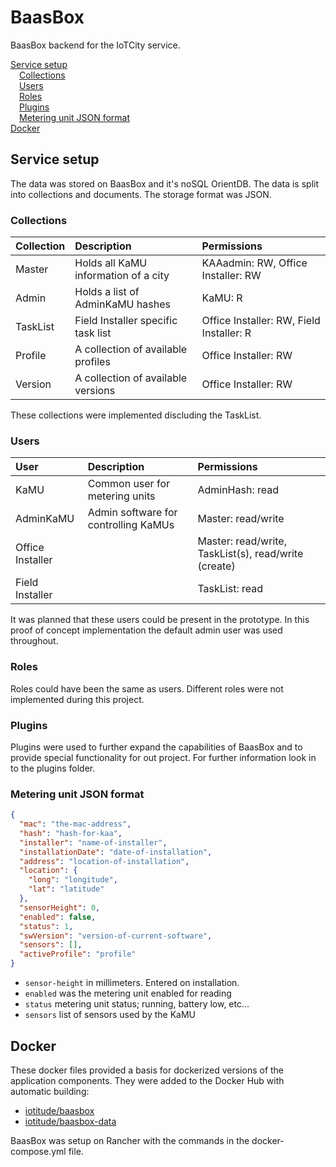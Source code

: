 # BaasBox

BaasBox backend for the IoTCity service.

<!-- MDTOC maxdepth:6 firsth1:2 numbering:0 flatten:0 bullets:0 updateOnSave:1 -->

[Service setup](#service-setup)   
&emsp;[Collections](#collections)   
&emsp;[Users](#users)   
&emsp;[Roles](#roles)   
&emsp;[Plugins](#plugins)   
&emsp;[Metering unit JSON format](#metering-unit-json-format)   
[Docker](#docker)   

<!-- /MDTOC -->

## Service setup

The data was stored on BaasBox and it's noSQL OrientDB. The data is split into collections and documents. The storage format was JSON.

### Collections

| Collection | Description | Permissions |
| :--- | :--- | :--- |
| Master | Holds all KaMU information of a city | KAAadmin: RW, Office Installer: RW |
| Admin | Holds a list of AdminKaMU hashes | KaMU: R |
| TaskList | Field Installer specific task list | Office Installer: RW, Field Installer: R |
| Profile | A collection of available profiles | Office Installer: RW |
| Version | A collection of available versions | Office Installer: RW |

These collections were implemented discluding the TaskList.

### Users

| User | Description | Permissions |
| :--- | :--- | :--- |
| KaMU | Common user for metering units | AdminHash: read |
| AdminKaMU | Admin software for controlling KaMUs | Master: read/write |
| Office Installer |  | Master: read/write, TaskList(s), read/write (create) |
| Field Installer |  | TaskList: read |

It was planned that these users could be present in the prototype. In this proof of concept implementation the default admin user was used throughout.

### Roles

Roles could have been the same as users. Different roles were not implemented during this project.

### Plugins

Plugins were used to further expand the capabilities of BaasBox and to provide special functionality for out project. For further information look in to the plugins folder.

### Metering unit JSON format

```json
{
  "mac": "the-mac-address",
  "hash": "hash-for-kaa",
  "installer": "name-of-installer",
  "installationDate": "date-of-installation",
  "address": "location-of-installation",
  "location": {
    "long": "longitude",
    "lat": "latitude"
  },
  "sensorHeight": 0,
  "enabled": false,
  "status": 1,
  "swVersion": "version-of-current-software",
  "sensors": [],
  "activeProfile": "profile"
}
```

* `sensor-height` in millimeters. Entered on installation.
* `enabled` was the metering unit enabled for reading
* `status` metering unit status; running, battery low, etc...
* `sensors` list of sensors used by the KaMU


## Docker

These docker files provided a basis for dockerized versions of the application components. They were added to the Docker Hub with automatic building:

- [iotitude/baasbox](https://hub.docker.com/r/iotitude/baasbox/)
- [iotitude/baasbox-data](https://hub.docker.com/r/iotitude/baasbox-data/)

BaasBox was setup on Rancher with the commands in the docker-compose.yml file.
